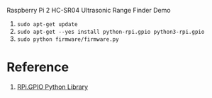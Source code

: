 Raspberry Pi 2 HC-SR04 Ultrasonic Range Finder Demo

1. `sudo apt-get update`
1. `sudo apt-get --yes install python-rpi.gpio python3-rpi.gpio`
1. `sudo python firmware/firmware.py`

Reference
=========

1. [RPi.GPIO Python Library](https://pypi.python.org/pypi/RPi.GPIO)

